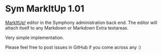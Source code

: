 Sym MarkItUp 1.01
================

[MarkItUp!][1] editor in the Symphony administration back end. The editor will attach itself to any Markdown or Markdown Extra textareas.

Very simple implementation.

Please feel free to post issues in GitHub if you come across any :)

  [1]: http://markitup.jaysalvat.com/home/